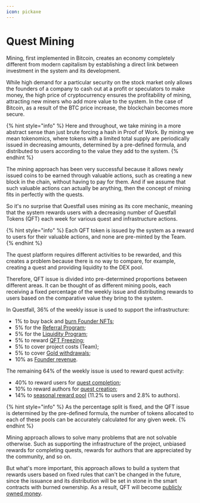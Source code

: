 ```yaml
---
icon: pickaxe
---
```


# Quest Mining

Mining, first implemented in Bitcoin, creates an economy completely different from modern capitalism by establishing a direct link between investment in the system and its development.

While high demand for a particular security on the stock market only allows the founders of a company to cash out at a profit or speculators to make money, the high price of cryptocurrency ensures the profitability of mining, attracting new miners who add more value to the system. In the case of Bitcoin, as a result of the BTC price increase, the blockchain becomes more secure.

{% hint style="info" %}
Here and throughout, we take mining in a more abstract sense than just brute forcing a hash in Proof of Work. By mining we mean tokenomics, where tokens with a limited total supply are periodically issued in decreasing amounts, determined by a pre-defined formula, and distributed to users according to the value they add to the system.
{% endhint %}

The mining approach has been very successful because it allows newly issued coins to be earned through valuable actions, such as creating a new block in the chain, without having to pay for them. And if we assume that such valuable actions can actually be anything, then the concept of mining fits in perfectly with the quests.

So it's no surprise that Questfall uses mining as its core mechanic, meaning that the system rewards users with a decreasing number of Questfall Tokens (QFT) each week for various quest and infrastructure actions.

{% hint style="info" %}
Each QFT token is issued by the system as a reward to users for their valuable actions, and none are pre-minted by the Team.
{% endhint %}

The quest platform requires different activities to be rewarded, and this creates a problem because there is no way to compare, for example, creating a quest and providing liquidity to the DEX pool.

Therefore, QFT issue is divided into pre-determined proportions between different areas. It can be thought of as different mining pools, each receiving a fixed percentage of the weekly issue and distributing rewards to users based on the comparative value they bring to the system.

In Questfall, 36% of the weekly issue is used to support the infrastructure:

* 1% to buy back and [burn Founder NFTs](../infrastructure/founder-nfts-burning.md);
* 5% for the [Referral Program](../infrastructure/referral-program.md);
* 5% for the [Liquidity Program](../infrastructure/liquidity-program.md);
* 5% to reward [QFT Freezing](../infrastructure/qft-freezing.md);
* 5% to cover project costs (Team);
* 5% to cover [Gold withdrawals](<../infrastructure/gold withdrawals.md>);
* 10% as [Founder revenue](../infrastructure/founders-revenue.md).

The remaining 64% of the weekly issue is used to reward quest activity:

* 40% to reward users for [quest completion](../quests/users/);
* 10% to reward authors for [quest creation](../quests/authors/);
* 14% to [seasonal reward pool](../quests/seasons.md) (11.2% to users and 2.8% to authors).

{% hint style="info" %}
As the percentage split is fixed, and the QFT issue is determined by the pre-defined formula, the number of tokens allocated to each of these pools can be accurately calculated for any given week.
{% endhint %}

Mining approach allows to solve many problems that are not solvable otherwise. Such as supporting the infrastructure of the project, unbiased rewards for completing quests, rewards for authors that are appreciated by the community, and so on.

But what's more important, this approach allows to build a system that rewards users based on fixed rules that can't be changed in the future, since the issuance and its distribution will be set in stone in the smart contracts with burned ownership. As a result, QFT will become [publicly owned money](public-ownership.md).
